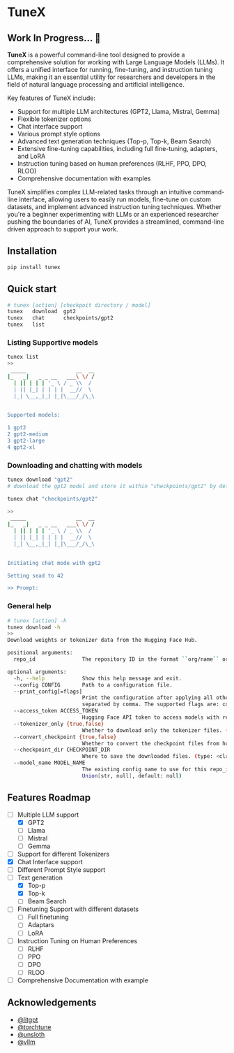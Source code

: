 # TuneX
## Work In Progress... 🚧
**TuneX** is a powerful command-line tool designed to provide a comprehensive solution for working with Large Language Models (LLMs). It offers a unified interface for running, fine-tuning, and instruction tuning LLMs, making it an essential utility for researchers and developers in the field of natural language processing and artificial intelligence.

Key features of TuneX include:
- Support for multiple LLM architectures (GPT2, Llama, Mistral, Gemma)
- Flexible tokenizer options
- Chat interface support
- Various prompt style options
- Advanced text generation techniques (Top-p, Top-k, Beam Search)
- Extensive fine-tuning capabilities, including full fine-tuning, adapters, and LoRA
- Instruction tuning based on human preferences (RLHF, PPO, DPO, RLOO)
- Comprehensive documentation with examples

TuneX simplifies complex LLM-related tasks through an intuitive command-line interface, allowing users to easily run models, fine-tune on custom datasets, and implement advanced instruction tuning techniques. Whether you're a beginner experimenting with LLMs or an experienced researcher pushing the boundaries of AI, TuneX provides a streamlined, command-line driven approach to support your work.

## Installation

```bash
pip install tunex
```

## Quick start

```bash
# tunex [action] [checkpoit directory / model]
tunex	download  gpt2
tunex	chat      checkpoints/gpt2
tunex	list
```

### Listing Supportive models

```bash
tunex list
>>
 _____                __  __
|_   _|   _ _ __   ___\ \/ /
  | || | | | '_ \ / _ \\  / 
  | || |_| | | | |  __//  \ 
  |_| \__,_|_| |_|\___/_/\_\
                            

Supported models: 

1 gpt2
2 gpt2-medium
3 gpt2-large
4 gpt2-xl
```

### Downloading and chatting with models

```bash
tunex download "gpt2"
# download the gpt2 model and store it within "checkpoints/gpt2" by default
```

```bash
tunex chat "checkpoints/gpt2"

>>
 _____                __  __
|_   _|   _ _ __   ___\ \/ /
  | || | | | '_ \ / _ \\  / 
  | || |_| | | | |  __//  \ 
  |_| \__,_|_| |_|\___/_/\_\
                            

Initiating chat mode with gpt2

Setting sead to 42

>> Prompt: 
```

### General help

```bash
# tunex [action] -h
tunex download -h
>>
Download weights or tokenizer data from the Hugging Face Hub.

positional arguments:
  repo_id               The repository ID in the format ``org/name`` or ``user/name`` as shown in Hugging Face. (required, type: str)

optional arguments:
  -h, --help            Show this help message and exit.
  --config CONFIG       Path to a configuration file.
  --print_config[=flags]
                        Print the configuration after applying all other arguments and exit. The optional flags customizes the output and are one or more keywords
                        separated by comma. The supported flags are: comments, skip_default, skip_null.
  --access_token ACCESS_TOKEN
                        Hugging Face API token to access models with restrictions. (type: Union[str, null], default: null)
  --tokenizer_only {true,false}
                        Whether to download only the tokenizer files. (type: bool, default: False)
  --convert_checkpoint {true,false}
                        Whether to convert the checkpoint files from hugging face format after downloading. (type: bool, default: True)
  --checkpoint_dir CHECKPOINT_DIR
                        Where to save the downloaded files. (type: <class 'Path'>, default: checkpoints)
  --model_name MODEL_NAME
                        The existing config name to use for this repo_id. This is useful to download alternative weights of existing architectures. (type:
                        Union[str, null], default: null)
```



## Features Roadmap

- [ ] Multiple LLM support
  - [x]  GPT2
  - [ ] Llama
  - [ ] Mistral
  - [ ] Gemma
- [ ] Support for different Tokenizers
- [x] Chat Interface support
- [ ] Different Prompt Style support
- [ ] Text generation
  - [x] Top-p
  - [x] Top-k
  - [ ] Beam Search
- [ ] Finetuning Support with different datasets
  - [ ] Full finetuning
  - [ ] Adaptars
  - [ ] LoRA
- [ ] Instruction Tuning on Human Preferences
  - [ ] RLHF
  - [ ] PPO
  - [ ] DPO
  - [ ] RLOO
- [ ] Comprehensive Documentation with example

## Acknowledgements

- [@litgpt](https://github.com/Lightning-AI/litgpt)
- [@torchtune](https://github.com/pytorch/torchtune)
- [@unsloth](https://github.com/unslothai/unsloth)
- [@vllm](https://github.com/vllm-project/vllm)

